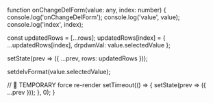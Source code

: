 function onChangeDelForm(value: any, index: number) {
  console.log('onChangeDelForm');
  console.log('value', value);
  console.log('index', index);

  const updatedRows = [...rows];
  updatedRows[index] = {
    ...updatedRows[index],
    drpdwnVal: value.selectedValue
  };

  setState(prev => ({
    ...prev,
    rows: updatedRows
  }));

  setdelvFormat(value.selectedValue);

  // 🧪 TEMPORARY force re-render
  setTimeout(() => {
    setState(prev => ({ ...prev }));
  }, 0);
}

